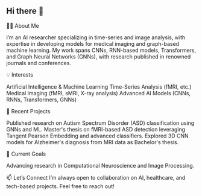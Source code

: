 ## Hi there 👋

<!--
**fatemehghanadi/FatemehGhanadi** is a ✨ _special_ ✨ repository because its `README.md` (this file) appears on your GitHub profile.
-->

👩‍💻 About Me

I’m an AI researcher specializing in time-series and image analysis, with expertise in developing models for medical imaging and graph-based machine learning. My work spans CNNs, RNN-based models, Transformers, and Graph Neural Networks (GNNs), with research published in renowned journals and conferences.


💡 Interests

Artificial Intelligence & Machine Learning
Time-Series Analysis (fMRI, etc.)
Medical Imaging (fMRI, sMRI, X-ray analysis)
Advanced AI Models (CNNs, RNNs, Transformers, GNNs)


🔭 Recent Projects

Published research on Autism Spectrum Disorder (ASD) classification using GNNs and ML.
Master's thesis on fMRI-based ASD detection leveraging Tangent Pearson Embedding and advanced classifiers.
Explored 3D CNN models for Alzheimer's diagnosis from MRI data as Bachelor's thesis.


🌱 Current Goals

Advancing research in Computational Neuroscience and Image Processing.

📫 Let’s Connect
I’m always open to collaboration on AI, healthcare, and tech-based projects. Feel free to reach out!



